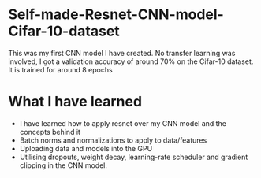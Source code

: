 # Self-made-Resnet-CNN-model-Cifar-10-dataset
This was my first CNN model I have created. No transfer learning was involved, I got a validation accuracy of around 70% on the Cifar-10 dataset. It is trained for around 8 epochs
# What I have learned
- I have learned how to apply resnet over my CNN model and the concepts behind it
- Batch norms and normalizations to apply to data/features
- Uploading data and models into the GPU
- Utilising dropouts, weight decay, learning-rate scheduler and gradient clipping in the CNN model.
